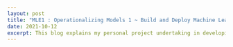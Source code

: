 ```yaml
---
layout: post
title: "MLE1 : Operationalizing Models 1 ~ Build and Deploy Machine Learning Model As Web Application"
date: 2021-10-12
excerpt: This blog explains my personal project undertaking in developing a ml workflow that includes preprocessing transformation and training a regression model to make predictions in real time and building the back-end as a web application using the Flask framework and deploying the app on Heroku.
---
```


